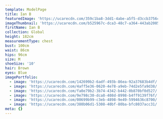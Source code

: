 ```yaml
---
template: ModelPage
title: Ian B
featuredImage: 'https://ucarecdn.com/359c1ba8-3dd1-4abe-a5f5-d3ccb3756c55/'
imageThumbnail: 'https://ucarecdn.com/b525967c-dca3-48c7-a364-443ab2005856/'
firstName: Ian B
collection: Global
height: 182cm
measurementType: chest
bust: 100cm
waist: 86cm
hips: 96cm
size: M
shoeSize: '10'
hair: Brown
eyes: Blue
imagePortfolio:
  - image: 'https://ucarecdn.com/142699b2-6adf-493b-86ea-92a37683b4df/'
  - image: 'https://ucarecdn.com/4aff5e36-0620-4e78-a9eb-74d2e5fa9d38/'
  - image: 'https://ucarecdn.com/fa0e79b2-3b74-4342-b442-0b870bf0d527/'
  - image: 'https://ucarecdn.com/9e798c30-dca8-408d-8998-b4ff9139f76f/'
  - image: 'https://ucarecdn.com/00699b99-c3eb-4898-9e49-5994636c8700/'
  - image: 'https://ucarecdn.com/380b06d1-5308-40bf-80ba-bfc8037acc31/'
meta: {}
---
```


